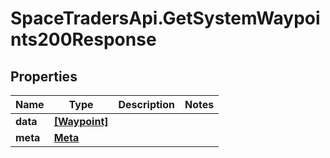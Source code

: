 # SpaceTradersApi.GetSystemWaypoints200Response

## Properties

Name | Type | Description | Notes
------------ | ------------- | ------------- | -------------
**data** | [**[Waypoint]**](Waypoint.md) |  | 
**meta** | [**Meta**](Meta.md) |  | 


